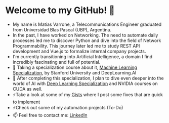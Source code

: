 <!--
**mvarrone/mvarrone** is a ✨ _special_ ✨ repository because its `README.md` (this file) appears on your GitHub profile.

Here are some ideas to get you started:

- 🔭 I’m currently working on ...
- 🌱 I’m currently learning ...
- 👯 I’m looking to collaborate on ...
- 🤔 I’m looking for help with ...
- 💬 Ask me about ...
- 📫 How to reach me: ...
- 😄 Pronouns: ...
- ⚡ Fun fact: ...


### Hi there 👋
-->

# Welcome to my GitHub! 👋
- My name is Matias Varrone, a Telecommunications Engineer graduated from Universidad Blas Pascal (UBP), Argentina.
- In the past, I have worked on Networking. The need to automate daily processes led me to discover Python and dive into the field of Network Programmability. This journey later led me to study REST API development and Vue.js to formalize internal company projects.
- I'm currently transitioning into Artificial Intelligence, a domain I find incredibly fascinating and full of potential.
- 🌱 Taking a specialization course about it, [Machine Learning Specialization](https://www.coursera.org/specializations/machine-learning-introduction), by Stanford University and DeepLearning.AI
- 🌱 After completing this specialization, I plan to dive even deeper into the world of AI with [Deep Learning Specialization](https://www.coursera.org/specializations/deep-learning) and NVIDIA courses on CUDA as well.
- ⚡Take a look at some of my [Gists](https://gist.github.com/mvarrone) where I post some fixes that are quick to implement
- ⚡Check out some of my automation projects (To-Do)
- 📫 Feel free to contact me: [LinkedIn](https://www.linkedin.com/in/matiasvarrone/)
